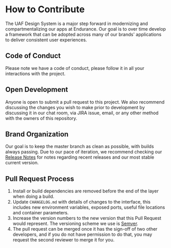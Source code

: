 # How to Contribute

The UAF Design System is a major step forward in modernizing and compartmentalizing our apps at Endurance. Our goal is to over time develop a framework that can be adopted across many of our brands' applications to deliver consistent user experiences.

## Code of Conduct

Please note we have a code of conduct, please follow it in all your interactions with the project.

## Open Development

Anyone is open to submit a pull request to this project. We also recommend discussing the changes you wish to make prior to development by discussing it in our chat room, via JIRA issue, email, or any other method with the owners of this repository.

## Brand Organization

Our goal is to keep the master branch as clean as possible, with builds always passing. Due to our pace of iteration, we recommend checking our [Release Notes](https://www.bluerockdesignsystem.com/#/release-notes) for notes regarding recent releases and our most stable current version.

## Pull Request Process

1. Install or build dependencies are removed before the end of the layer when doing a build.
2. Update `CHANGELOG.md` with details of changes to the interface, this includes new environment variables, exposed ports, useful file locations and container parameters.
3. Increase the version numbers to the new version that this Pull Request would represent. The versioning scheme we use is [Semver](https://semver.org/).
4. The pull request can be merged once it has the sign-off of two other developers, and if you do not have permission to do that, you may request the second reviewer to merge it for you.
